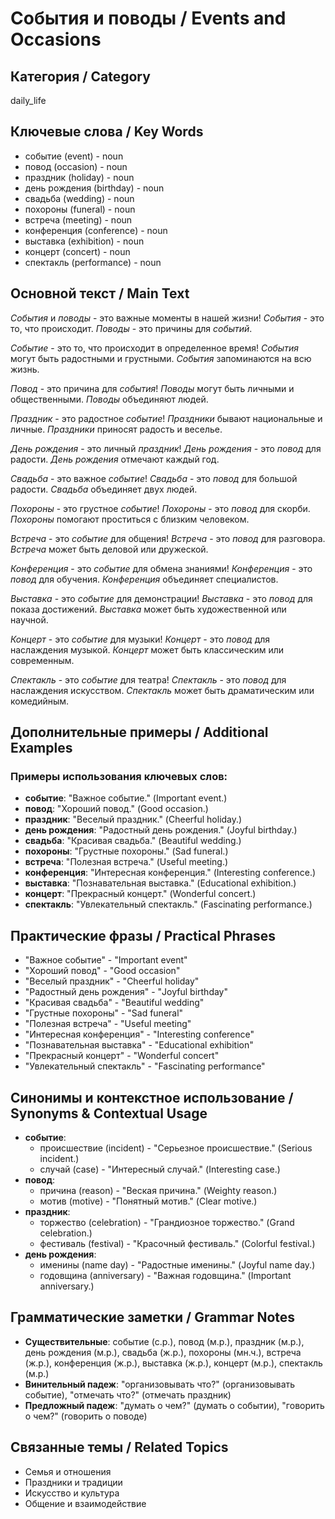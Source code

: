 # События и поводы / Events and Occasions

## Категория / Category
daily_life


## Ключевые слова / Key Words
- событие (event) - noun
- повод (occasion) - noun
- праздник (holiday) - noun
- день рождения (birthday) - noun
- свадьба (wedding) - noun
- похороны (funeral) - noun
- встреча (meeting) - noun
- конференция (conference) - noun
- выставка (exhibition) - noun
- концерт (concert) - noun
- спектакль (performance) - noun

## Основной текст / Main Text

*События* и *поводы* - это важные моменты в нашей жизни! *События* - это то, что происходит. *Поводы* - это причины для *событий*.

*Событие* - это то, что происходит в определенное время! *События* могут быть радостными и грустными. *События* запоминаются на всю жизнь.

*Повод* - это причина для *события*! *Поводы* могут быть личными и общественными. *Поводы* объединяют людей.

*Праздник* - это радостное *событие*! *Праздники* бывают национальные и личные. *Праздники* приносят радость и веселье.

*День рождения* - это личный *праздник*! *День рождения* - это *повод* для радости. *День рождения* отмечают каждый год.

*Свадьба* - это важное *событие*! *Свадьба* - это *повод* для большой радости. *Свадьба* объединяет двух людей.

*Похороны* - это грустное *событие*! *Похороны* - это *повод* для скорби. *Похороны* помогают проститься с близким человеком.

*Встреча* - это *событие* для общения! *Встреча* - это *повод* для разговора. *Встреча* может быть деловой или дружеской.

*Конференция* - это *событие* для обмена знаниями! *Конференция* - это *повод* для обучения. *Конференция* объединяет специалистов.

*Выставка* - это *событие* для демонстрации! *Выставка* - это *повод* для показа достижений. *Выставка* может быть художественной или научной.

*Концерт* - это *событие* для музыки! *Концерт* - это *повод* для наслаждения музыкой. *Концерт* может быть классическим или современным.

*Спектакль* - это *событие* для театра! *Спектакль* - это *повод* для наслаждения искусством. *Спектакль* может быть драматическим или комедийным.

## Дополнительные примеры / Additional Examples

### Примеры использования ключевых слов:
- **событие**: "Важное событие." (Important event.)
- **повод**: "Хороший повод." (Good occasion.)
- **праздник**: "Веселый праздник." (Cheerful holiday.)
- **день рождения**: "Радостный день рождения." (Joyful birthday.)
- **свадьба**: "Красивая свадьба." (Beautiful wedding.)
- **похороны**: "Грустные похороны." (Sad funeral.)
- **встреча**: "Полезная встреча." (Useful meeting.)
- **конференция**: "Интересная конференция." (Interesting conference.)
- **выставка**: "Познавательная выставка." (Educational exhibition.)
- **концерт**: "Прекрасный концерт." (Wonderful concert.)
- **спектакль**: "Увлекательный спектакль." (Fascinating performance.)

## Практические фразы / Practical Phrases

- "Важное событие" - "Important event"
- "Хороший повод" - "Good occasion"
- "Веселый праздник" - "Cheerful holiday"
- "Радостный день рождения" - "Joyful birthday"
- "Красивая свадьба" - "Beautiful wedding"
- "Грустные похороны" - "Sad funeral"
- "Полезная встреча" - "Useful meeting"
- "Интересная конференция" - "Interesting conference"
- "Познавательная выставка" - "Educational exhibition"
- "Прекрасный концерт" - "Wonderful concert"
- "Увлекательный спектакль" - "Fascinating performance"

## Синонимы и контекстное использование / Synonyms & Contextual Usage

- **событие**: 
  - происшествие (incident) - "Серьезное происшествие." (Serious incident.)
  - случай (case) - "Интересный случай." (Interesting case.)
- **повод**: 
  - причина (reason) - "Веская причина." (Weighty reason.)
  - мотив (motive) - "Понятный мотив." (Clear motive.)
- **праздник**: 
  - торжество (celebration) - "Грандиозное торжество." (Grand celebration.)
  - фестиваль (festival) - "Красочный фестиваль." (Colorful festival.)
- **день рождения**: 
  - именины (name day) - "Радостные именины." (Joyful name day.)
  - годовщина (anniversary) - "Важная годовщина." (Important anniversary.)

## Грамматические заметки / Grammar Notes

- **Существительные**: событие (с.р.), повод (м.р.), праздник (м.р.), день рождения (м.р.), свадьба (ж.р.), похороны (мн.ч.), встреча (ж.р.), конференция (ж.р.), выставка (ж.р.), концерт (м.р.), спектакль (м.р.)
- **Винительный падеж**: "организовывать что?" (организовывать событие), "отмечать что?" (отмечать праздник)
- **Предложный падеж**: "думать о чем?" (думать о событии), "говорить о чем?" (говорить о поводе)

## Связанные темы / Related Topics

- Семья и отношения
- Праздники и традиции
- Искусство и культура
- Общение и взаимодействие
